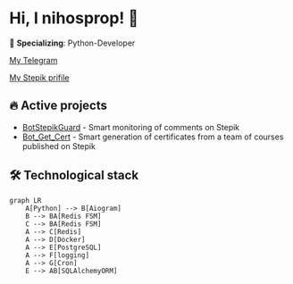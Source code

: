 # Hi, I nihosprop! 👋

🚀 **Specializing**: Python-Developer

[My Telegram](https://t.me/Shinobiwin)

[My Stepik prifile](https://stepik.org/users/632745189/profile)



## 🔥 Active projects
- [BotStepikGuard](https://github.com/nihosprop/bot_stepik_guard.git) - Smart monitoring of comments on Stepik
- [Bot_Get_Cert](https://github.com/nihosprop/bot_get_cert.git) - Smart generation of certificates from a team of courses published on Stepik

## 🛠️ Technological stack
```mermaid
graph LR
    A[Python] --> B[Aiogram]
    B --> BA[Redis FSM]
    C --> BA[Redis FSM]
    A --> C[Redis]
    A --> D[Docker]
    A --> E[PostgreSQL]
    A --> F[logging]
    A --> G[Cron]
    E --> AB[SQLAlchemyORM]
